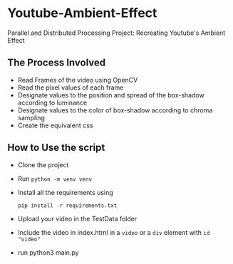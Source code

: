 
# Youtube-Ambient-Effect

Parallel and Distributed Processing Project: Recreating Youtube's Ambient Effect

## The Process Involved

* Read Frames of the video using OpenCV
* Read the pixel values of each frame
* Designate values to the position and spread of the box-shadow according to luminance
* Designate values to the color of box-shadow according to chroma sampling
* Create the equivalent css

## How to Use the script

* Clone the project
* Run `python -m venv venv`
* Install all the requirements using

    ``` python
    pip install -r requirements.txt
    ```

* Upload your video in the TestData folder
* Include the video in index.html in a `video` or a `div` element with `id "video"`
* run python3 main.py
